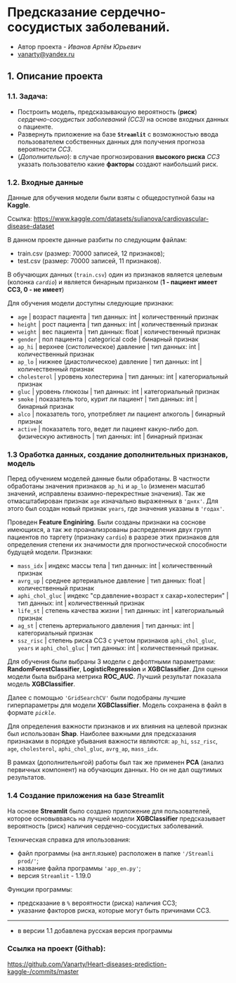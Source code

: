 # Предсказание сердечно-сосудистых заболеваний.

* Автор проекта - *Иванов Артём Юрьевич*
* vanarty@yandex.ru

## 1. Описание проекта

### 1.1. Задача: 
- Построить модель, предсказываюшую вероятность (**риск**) *сердечно-сосудистых заболеваний (ССЗ)* на основе входных данных о пациенте.
- Развернуть приложение на базе **`Streamlit`** с возможностью ввода пользователем собственных данных для получения прогноза вероятности *ССЗ*.
- (*Дополнительно*): в случае прогнозирования **высокого риска** *ССЗ* указать пользователю какие **факторы** создают наибольший риск.

### 1.2. Входные данные 

Данные для обучения модели были взяты с общедоступной базы на **Kaggle**.

Ссылка: https://www.kaggle.com/datasets/sulianova/cardiovascular-disease-dataset

В данном проекте данные разбиты по следующим файлам:
- train.csv (размер: 70000 записей, 12 признаков);
- test.csv (размер: 70000 записей, 11 признаков).

В обучающих данных (`train.csv`) один из признаков является целевым (колонка *`cardio`*) и является бинарным призанком (**1 - пациент имеет ССЗ, 0 - не имеет**)

Для обучения модели доступны следующие признаки:
- `age` | возраст пациента | тип данных: int | количественный признак
- `height` | рост пациента | тип данных: int | количественный признак
- `weight` | вес пациента | тип данных: float | количественный признак
- `gender` | пол пациента | categorical code | бинарный признак
- `ap_hi` | верхнее (систолическое) давление | тип данных: int | количественный признак
- `ap_lo` | нижнее (диастолическое) давление | тип данных: int | количественный признак
- `cholesterol` | уровень холестерина | тип данных: int | категориальный признак
- `gluc` | уровень глюкозы | тип данных: int | категориальный признак
- `smoke` | показатель того, курит ли пациент | тип данных: int | бинарный признак
- `alco` | показатель того, употребляет ли пациент алкоголь | бинарный признак
- `active` | показатель того, ведет ли пациент какую-либо доп. физическую активность | тип данных: int | бинарный признак

### 1.3 Оработка данных, создание дополнительных признаков, модель

Перед обучением моделей данные были обработаны. В частности обработаны значения признаков `ap_hi` и `ap_lo` (изменен масштаб значений, исправлены взаимно-перекрестные значения). Так же отмасштабирован признак `age` изначально выраженных в `'днях'`. Для этого был создан новый признак `years`, где значения указаны в `'годах'`.

Проведен **Feature Enginiring**. Были созданы признаки на соснове имеющихся, а так же проанализрованы распределения двух групп пациентов по таргету (признаку `cardio`) в разрезе этих признаков для определения степени их значимости для прогностической способности будущей модели. Признаки:
- `mass_idx` | индекс массы тела | тип данных: int | количественный признак
- `avrg_up` | среднее артериальное давление | тип данных: float | количественный признак
- `aphi_chol_gluc` | индекс "ср.давление+возраст x сахар+холестерин" | тип данных: int | количественный признак
- `life_st` | степень качества жизни | тип данных: int | категориальный признак
- `ag_st` | степень артериального давления | тип данных: int | категориальный признак
- `ssz_risc` | степень риска ССЗ с учетом признаков `aphi_chol_gluc`, `years` и `aphi_chol_gluc` | тип данных: int | количественный признак.

Для обучения были выбраны 3 модели с дефолтными параметрами: **RandomForestClassifier**, **LogisticRegression** и **XGBClassifier**. Для оценки модели была выбрана метрика **ROC_AUC**. Лучший результат показала модель **XGBClassifier**.

Далее с помощью `'GridSearchCV'` были подобраны лучшие гиперпараметры для модели **XGBClassifier**.  Модель сохранена в файл в формате *`pickle`*.

Для определения важности признаков и их влияния на целевой признак был использован **Shap**. Наиболее важными для предсказания признаками в порядке убывания важности являются: `ap_hi`, `ssz_risc`, `age`, `cholesterol`, `aphi_chol_gluc`, `avrg_ap`, `mass_idx`.

В рамках (дополнительнгой) работы был так же применен **PCA** (анализ первичных компонент) на обучающих данных. Но он не дал ощутимых результатов.

### 1.4 Создание приложения на базе Streamlit

На основе **Streamlit** было создано приложение для пользователей, которое основывваясь на лучшей модели **XGBClassifier** предсказывает вероятность (риск) наличия сердечно-сосудистых заболеваний.

Техническая справка для ипользования:
- файл программы (на англ.языке) расположен в папке `'/Streamli prod/'`;
- название файла программы `'app_en.py'`;
- версия `Streamlit` - 1.19.0

Функции программы:
- предсказание в `%` вероятности (риска) наличия ССЗ;
- указание факторов риска, которые могут быть причинами ССЗ.

--------

- в версии 1.1 добавлена русская версия программы

### Ссылка на проект (Githab):

https://github.com/Vanarty/Heart-diseases-prediction-kaggle-/commits/master
